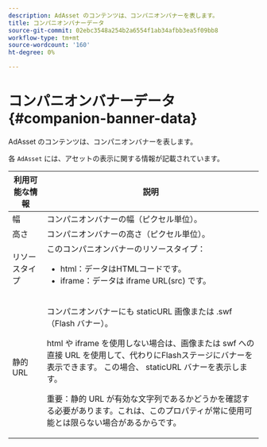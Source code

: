 ```yaml
---
description: AdAsset のコンテンツは、コンパニオンバナーを表します。
title: コンパニオンバナーデータ
source-git-commit: 02ebc3548a254b2a6554f1ab34afbb3ea5f09bb8
workflow-type: tm+mt
source-wordcount: '160'
ht-degree: 0%

---
```


# コンパニオンバナーデータ {#companion-banner-data}

AdAsset のコンテンツは、コンパニオンバナーを表します。

<!--<a id="section_D730B4FD6FD749E9860B6A07FC110552"></a>-->

各 `AdAsset` には、アセットの表示に関する情報が記載されています。

<table id="table_760C885E2DCA4BE983CC57FDA7BD5B14"> 
 <thead> 
  <tr> 
   <th colname="col1" class="entry"> 利用可能な情報 </th> 
   <th colname="col2" class="entry"> 説明 </th> 
  </tr> 
 </thead>
 <tbody> 
  <tr> 
   <td colname="col1"> 幅 </td> 
   <td colname="col2"> コンパニオンバナーの幅（ピクセル単位）。 </td> 
  </tr> 
  <tr> 
   <td colname="col1"> 高さ </td> 
   <td colname="col2"> コンパニオンバナーの高さ（ピクセル単位）。 </td> 
  </tr> 
  <tr> 
   <td colname="col1"> リソースタイプ </td> 
   <td colname="col2">このコンパニオンバナーのリソースタイプ： 
    <ul id="ul_A067787FE49E4B6095BE0AC1D447DBB3"> 
     <li id="li_02B7224C67004095B3F6E50FD21E507E">html：データはHTMLコードです。 </li> 
     <li id="li_5F37E14472424F808C6094F42009E676">iframe：データは iframe URL(src) です。 </li> 
    </ul> </td> 
  </tr> 
  <tr> 
   <td colname="col1"> 静的 URL </td> 
   <td colname="col2"> <p>コンパニオンバナーにも <span class="codeph"> staticURL</span> 画像または <span class="codeph"> .swf</span> （Flash バナー）。 </p> <p>html や iframe を使用しない場合は、画像または swf への直接 URL を使用して、代わりにFlashステージにバナーを表示できます。 この場合、 <span class="codeph"> staticURL</span> バナーを表示します。 </p> <p>重要：静的 URL が有効な文字列であるかどうかを確認する必要があります。これは、このプロパティが常に使用可能とは限らない場合があるからです。 </p> </td> 
  </tr> 
 </tbody> 
</table>

